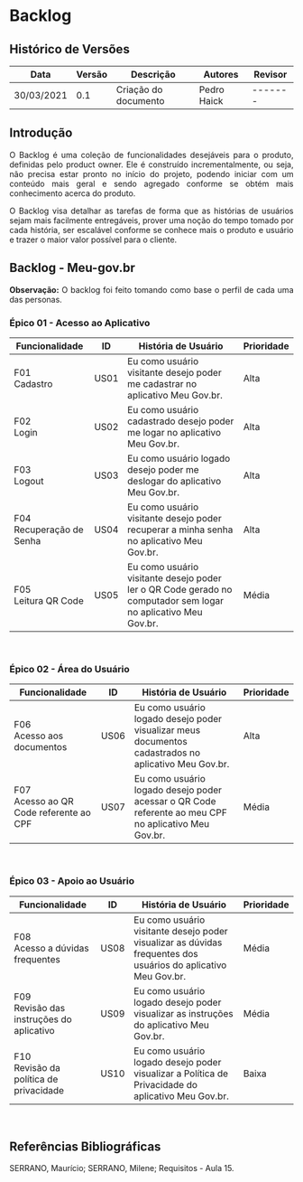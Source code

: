 # Backlog

## Histórico de Versões

| Data       | Versão | Descrição                                           | Autores                   | Revisor |
| ---------- | ------ | --------------------------------------------------- | ------------------------- | ------- |
| 30/03/2021 | 0.1    | Criação do documento                                | Pedro Haick               | ------- |

## Introdução

<p align="justify">O Backlog é uma coleção de funcionalidades desejáveis para o produto, definidas pelo product owner. Ele é construído incrementalmente, ou seja, não precisa estar pronto no início do projeto, podendo iniciar com um conteúdo mais geral e sendo agregado conforme se obtém mais conhecimento acerca do produto.</p>
<p align="justify">O Backlog visa detalhar as tarefas de forma que as histórias de usuários sejam mais facilmente entregáveis, prover uma noção do tempo tomado por cada história, ser escalável conforme se conhece mais o produto e usuário e trazer o maior valor possível para o cliente.</p>

## Backlog - Meu-gov<span>.</span>br

<p align="justify"><strong>Observação:</strong> O backlog foi feito tomando como base o perfil de cada uma das personas.</p>

### Épico 01 - Acesso ao Aplicativo

| Funcionalidade | ID | História de Usuário | Prioridade |
| -------------- | -- | ------------------- | ---------- |
| F01 <br> Cadastro| US01  | Eu como usuário visitante desejo poder me cadastrar no aplicativo Meu Gov<span>.</span>br. | Alta |
| F02 <br>Login | US02 | Eu como usuário cadastrado desejo poder me logar no aplicativo Meu Gov<span>.</span>br. | Alta |
| F03 <br> Logout | US03 | Eu como usuário logado desejo poder me deslogar do aplicativo Meu Gov<span>.</span>br. | Alta |
| F04 <br> Recuperação de Senha | US04 | Eu como usuário visitante desejo poder recuperar a minha senha no aplicativo Meu Gov<span>.</span>br. | Alta |
| F05 <br> Leitura QR Code | US05 | Eu como usuário visitante desejo poder ler o QR Code gerado no computador sem logar no aplicativo Meu Gov<span>.</span>br. | Média |
<br>

### Épico 02 - Área do Usuário
| Funcionalidade | ID | História de Usuário | Prioridade |
| -------------- | -- | ------------------- | ---------- |
| F06 <br> Acesso aos documentos | US06  | Eu como usuário logado desejo poder visualizar meus documentos cadastrados no aplicativo Meu Gov<span>.</span>br. | Alta |
| F07 <br> Acesso ao QR Code referente ao CPF | US07 | Eu como usuário logado desejo poder acessar o QR Code referente ao meu CPF no aplicativo Meu Gov<span>.</span>br. | Média |
<br>

### Épico 03 - Apoio ao Usuário
| Funcionalidade | ID | História de Usuário | Prioridade |
| -------------- | -- | ------------------- | ---------- |
| F08 <br> Acesso a dúvidas frequentes | US08  | Eu como usuário visitante desejo poder visualizar as dúvidas frequentes dos usuários do aplicativo Meu Gov<span>.</span>br. | Média |
| F09 <br> Revisão das instruções do aplicativo | US09 | Eu como usuário logado desejo poder visualizar as instruções do aplicativo Meu Gov<span>.</span>br. | Média |
| F10 <br> Revisão da política de privacidade | US10 | Eu como usuário logado desejo poder visualizar a Política de Privacidade do aplicativo Meu Gov<span>.</span>br. | Baixa |
<br>

## Referências Bibliográficas
<p align="justify">SERRANO, Maurício; SERRANO, Milene; Requisitos - Aula 15.</p>